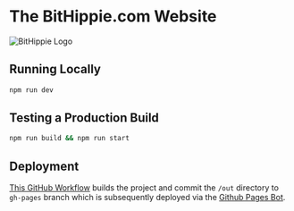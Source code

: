 # The BitHippie.com Website

![BitHippie Logo](./public/assets/images/home/og_image.png)

## Running Locally

```bash
npm run dev
```

## Testing a Production Build

```bash
npm run build && npm run start
```

## Deployment

[This GitHub Workflow](/.github/workflows/main.yml) builds the project and commit the `/out` directory to `gh-pages` branch which is subsequently deployed via the [Github Pages Bot](https://github.com/bithippie/bithippie.github.io/deployments/github-pages).

